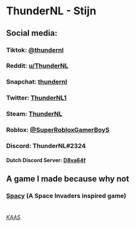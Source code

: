 # ThunderNL - Stijn
## Social media:
### Tiktok: [@thundernl](https://tiktok.com/@thundernl)
### Reddit: [u/ThunderNL](https://reddit.com/u/thundernl)
### Snapchat: [thundernl](https://www.snapchat.com/add/thundernl)
### Twitter: [ThunderNL1](https://twitter.com/ThunderNL1)
### Steam: [ThunderNL](https://steamcommunity.com/id/thundernlx/)
### Roblox: [@SuperRobloxGamerBoyS](https://www.roblox.com/users/138852238)
### Discord: ThunderNL#2324
#### Dutch Discord Server: [D8va64f](https://discord.gg/D8va64f)
## A game I made because why not
### [Spacy](https://thundernl.github.io/Spacy/) (A Space Invaders inspired game)
#
#
#
###### [KAAS](https://thundernl.github.io/KAAS.html)
